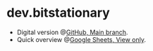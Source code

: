 # dev.bitstationary
+ Digital version @[GitHub, Main branch](https://github.com/openroot/dev.bitstationary/tree/main).
+ Quick overview @[Google Sheets, View only](https://docs.google.com/spreadsheets/d/1YBQr57ieDvFy2f1ntgqQHcu-QW1NnECDNRtexS8n7S0).